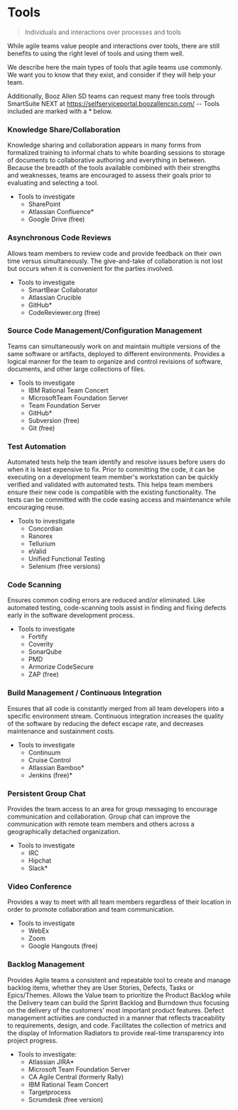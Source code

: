 # Tools

> Individuals and interactions over processes and tools

While agile teams value people and interactions over tools, there are still benefits to using
the right level of tools and using them well.

We describe here the main types of tools that agile teams use commonly. We want you to know that 
they exist, and consider if they will help your team.

Additionally, Booz Allen SD teams can request many free tools through SmartSuite NEXT at https://selfserviceportal.boozallencsn.com/ -- Tools included are marked with a * below.

### Knowledge Share/Collaboration
Knowledge sharing and collaboration appears in many forms from formalized training to informal chats to white boarding sessions to storage of documents to collaborative authoring and everything in between. Because the breadth of the tools available combined with their strengths and weaknesses, teams are encouraged to assess their goals prior to evaluating and selecting a tool.
* Tools to investigate
  * SharePoint
  * Atlassian Confluence*
  * Google Drive (free)

### Asynchronous Code Reviews
Allows team members to review code and provide feedback on their own time versus simultaneously. The give-and-take of collaboration is not lost but occurs when it is convenient for the parties involved.
* Tools to investigate
  * SmartBear Collaborator
  * Atlassian Crucible
  * GitHub*
  * CodeReviewer.org (free)

### Source Code Management/Configuration Management
Teams can simultaneously work on and maintain multiple versions of the same software or artifacts, deployed to different environments. Provides a logical manner for the team to organize and control revisions of software, documents, and other large collections of files.
* Tools to investigate
  * IBM Rational Team Concert
  * MicrosoftTeam Foundation Server
  * Team Foundation Server
  * GitHub*
  * Subversion (free)
  * Git (free)

### Test Automation
Automated tests help the team identify and resolve issues before users do when it is least expensive to fix. Prior to committing the code, it can be executing on a development team member's workstation can be quickly verified and validated with automated tests. This helps team members ensure their new code is compatible with the existing functionality. The tests can be committed with the code easing access and maintenance while encouraging reuse.
* Tools to investigate
  * Concordian
  * Ranorex
  * Tellurium
  * eValid
  * Unified Functional Testing
  * Selenium (free versions)

### Code Scanning
Ensures common coding errors are reduced and/or eliminated. Like automated testing, code-scanning tools assist in finding and fixing defects early in the software development process.
* Tools to investigate
  * Fortify
  * Coverity
  * SonarQube
  * PMD
  * Armorize CodeSecure
  * ZAP (free)

   
### Build Management / Continuous Integration
Ensures that all code is constantly merged from all team developers into a specific environment stream. Continuous integration increases the quality of the software by reducing the defect escape rate, and decreases maintenance and sustainment costs.
* Tools to investigate
   * Continuum
   * Cruise Control
   * Atlassian Bamboo*
   * Jenkins (free)*
   
### Persistent Group Chat
Provides the team access to an area for group messaging to encourage communication and collaboration. Group chat can improve the communication with remote team members and others across a geographically detached organization.
* Tools to investigate
   * IRC
   * Hipchat
   * Slack*

### Video Conference
Provides a way to meet with all team members regardless of their location in order to promote collaboration and team communication.
* Tools to investigate
   * WebEx
   * Zoom
   * Google Hangouts (free)
   
### Backlog Management
Provides Agile teams a consistent and repeatable tool to create and manage backlog items, whether they are User Stories, Defects, Tasks or Epics/Themes. Allows the Value team to prioritize the Product Backlog while the Delivery team can build the Sprint Backlog and Burndown thus focusing on the delivery of the customers’ most important product features. Defect management activities are conducted in a manner that reflects traceability to requirements, design, and code. Facilitates the collection of metrics and the display of Information Radiators to provide real-time transparency into project progress.

* Tools to investigate:
   * Atlassian JIRA*
   * Microsoft Team Foundation Server
   * CA Agile Central (formerly Rally)
   * IBM Rational Team Concert
   * Targetprocess
   * Scrumdesk (free version)
